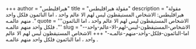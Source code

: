 +++
author = "هيراقليطس"
title = "مقولة هيراقليطس"
description = "مقولة هيراقليطس: الاشخاص المستيقظون ليس لهم الا عالم واحد ، اما النائمون فلكل واحد منهم عالمـه ."
quote = '''الاشخاص المستيقظون ليس لهم الا عالم واحد ، اما النائمون فلكل واحد منهم عالمـه .''' 
slug = "الاشخاص-المستيقظون-ليس-لهم-الا-عالم-واحد--اما-النائمون-فلكل-واحد-منهم-عالمـه-"
+++
الاشخاص المستيقظون ليس لهم الا عالم واحد ، اما النائمون فلكل واحد منهم عالمـه .
